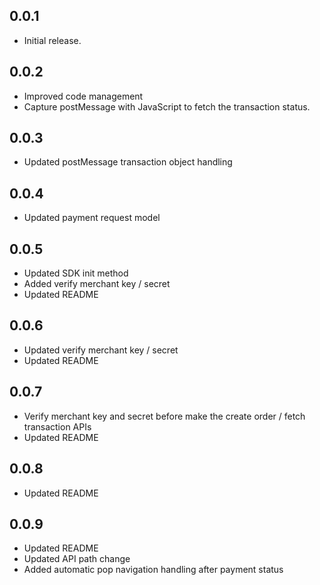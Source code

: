 ## 0.0.1

* Initial release.

## 0.0.2

* Improved code management
* Capture postMessage with JavaScript to fetch the transaction status.

## 0.0.3

* Updated postMessage transaction object handling

## 0.0.4

* Updated payment request model

## 0.0.5

* Updated SDK init method
* Added verify merchant key / secret
* Updated README

## 0.0.6

* Updated verify merchant key / secret
* Updated README

## 0.0.7

* Verify merchant key and secret before make the create order / fetch transaction APIs
* Updated README

## 0.0.8

* Updated README

## 0.0.9

* Updated README
* Updated API path change
* Added automatic pop navigation handling after payment status
